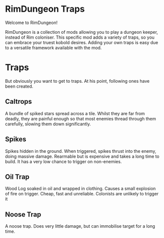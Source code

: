 # RimDungeon Traps
Welcome to RimDungeon! 

RimDungeon is a collection of mods allowing you to play a dungeon keeper, instead of Rim coloniser.
This specific mod adds a variety of traps, so you can embrace your truest kobold desires. Adding your own traps is easy due to a versatile framework available with the mod.

# Traps
But obviously you want to get to traps. At his point, following ones have been created.
## Caltrops
A bundle of spiked stars spread across a tile. Whilst they are far from deadly, they are painful enough so that most enemies thread through them carefully, slowing them down significantly.

## Spikes
Spikes hidden in the ground. When triggered, spikes thrust into the enemy, doing massive damage. Rearmable but is expensive and takes a long time to build. It has a very low chance to trigger on non-enemies.

## Oil Trap
Wood Log soaked in oil and wrapped in clothing. Causes a small explosion of fire on trigger. Cheap, fast and unreliable. Colonists are unlikely to trigger it

## Noose Trap
A noose trap. Does very little damage, but can immobilise target for a long time. 


